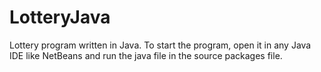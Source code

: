 # LotteryJava
Lottery program written in Java.
To start the program, open it in any Java IDE like NetBeans and run the java file in the source packages file.
